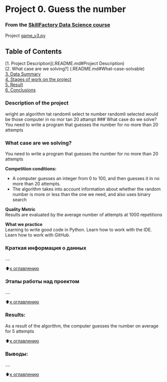 # Project 0. Guess the number

### From the [SkillFactory Data Science course](https://lms.skillfactory.ru/courses/course-v1:SkillFactory+DST-3.0+28FEB2021/about)
 Project [game_v3.py](https://github.com/EstErste/DS-Erste/blob/main/.vscode/project0/game_v3.py)


## Table of Contents  
[1. Project Description](.README.md#Project Description)  
[2. What case are we solving?] (.README.md#What-case-solvable)  
[3. Data Summary](.README.md#Summary-Of-Data)  
[4. Stages of work on the project](.README.md#Stages-work-on-project)  
[5. Result](.README.md#Result)    
[6. Conclusions](.README.md#Conclusions) 



### Description of the project 
wright an algorithm tat randomli select te number randomli selected would be those computer in no mor tan 20 attampt ### What case do we solve? You need to write a program that guesses the number for no more than 20 attempts



### What case are we solving?    
You need to write a program that guesses the number for no more than 20 attempts



**Competition conditions:**  
- A computer guesses an integer from 0 to 100, and then guesses it in no more than 20 attempts. 
- The algorithm takes into account information about whether the random number is more or less than the one we need, and also uses binary search



**Quality Metric**     
Results are evaluated by the average number of attempts at 1000 repetitions



**What we practice**     
Learning to write good code in Python.
Learn how to work with the IDE.
Learn how to work with GitHub.



### Краткая информация о данных
....
  
:arrow_up:[к оглавлению](.README.md#Оглавление)


### Этапы работы над проектом  
....

:arrow_up:[к оглавлению](.README.md#Оглавление)


### Results: 

As a result of the algorithm, the computer guesses the number on average for 5 attempts

:arrow_up:[к оглавлению](.README.md#Оглавление)


### Выводы:  
....

:arrow_up:[к оглавлению](.README.md#Оглавление)

